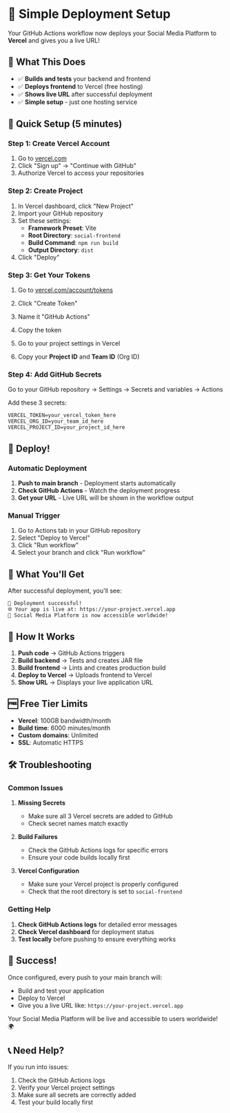 # 🚀 Simple Deployment Setup

Your GitHub Actions workflow now deploys your Social Media Platform to **Vercel** and gives you a live URL!

## 🎯 **What This Does**

- ✅ **Builds and tests** your backend and frontend
- ✅ **Deploys frontend** to Vercel (free hosting)
- ✅ **Shows live URL** after successful deployment
- ✅ **Simple setup** - just one hosting service

## 🔧 **Quick Setup (5 minutes)**

### **Step 1: Create Vercel Account**
1. Go to [vercel.com](https://vercel.com)
2. Click "Sign up" → "Continue with GitHub"
3. Authorize Vercel to access your repositories

### **Step 2: Create Project**
1. In Vercel dashboard, click "New Project"
2. Import your GitHub repository
3. Set these settings:
   - **Framework Preset**: Vite
   - **Root Directory**: `social-frontend`
   - **Build Command**: `npm run build`
   - **Output Directory**: `dist`
4. Click "Deploy"

### **Step 3: Get Your Tokens**
1. Go to [vercel.com/account/tokens](https://vercel.com/account/tokens)
2. Click "Create Token"
3. Name it "GitHub Actions"
4. Copy the token

5. Go to your project settings in Vercel
6. Copy your **Project ID** and **Team ID** (Org ID)

### **Step 4: Add GitHub Secrets**
Go to your GitHub repository → Settings → Secrets and variables → Actions

Add these 3 secrets:
```
VERCEL_TOKEN=your_vercel_token_here
VERCEL_ORG_ID=your_team_id_here
VERCEL_PROJECT_ID=your_project_id_here
```

## 🚀 **Deploy!**

### **Automatic Deployment**
1. **Push to main branch** - Deployment starts automatically
2. **Check GitHub Actions** - Watch the deployment progress
3. **Get your URL** - Live URL will be shown in the workflow output

### **Manual Trigger**
1. Go to Actions tab in your GitHub repository
2. Select "Deploy to Vercel"
3. Click "Run workflow"
4. Select your branch and click "Run workflow"

## 📱 **What You'll Get**

After successful deployment, you'll see:
```
🎉 Deployment successful!
🌐 Your app is live at: https://your-project.vercel.app
📱 Social Media Platform is now accessible worldwide!
```

## 🔄 **How It Works**

1. **Push code** → GitHub Actions triggers
2. **Build backend** → Tests and creates JAR file
3. **Build frontend** → Lints and creates production build
4. **Deploy to Vercel** → Uploads frontend to Vercel
5. **Show URL** → Displays your live application URL

## 🆓 **Free Tier Limits**

- **Vercel**: 100GB bandwidth/month
- **Build time**: 6000 minutes/month
- **Custom domains**: Unlimited
- **SSL**: Automatic HTTPS

## 🛠️ **Troubleshooting**

### **Common Issues**

1. **Missing Secrets**
   - Make sure all 3 Vercel secrets are added to GitHub
   - Check secret names match exactly

2. **Build Failures**
   - Check the GitHub Actions logs for specific errors
   - Ensure your code builds locally first

3. **Vercel Configuration**
   - Make sure your Vercel project is properly configured
   - Check that the root directory is set to `social-frontend`

### **Getting Help**

1. **Check GitHub Actions logs** for detailed error messages
2. **Check Vercel dashboard** for deployment status
3. **Test locally** before pushing to ensure everything works

## 🎉 **Success!**

Once configured, every push to your main branch will:
- Build and test your application
- Deploy to Vercel
- Give you a live URL like: `https://your-project.vercel.app`

Your Social Media Platform will be live and accessible to users worldwide! 🌍

## 📞 **Need Help?**

If you run into issues:
1. Check the GitHub Actions logs
2. Verify your Vercel project settings
3. Make sure all secrets are correctly added
4. Test your build locally first